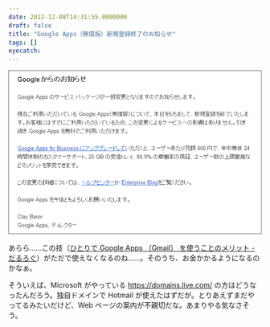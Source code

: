 ```yaml
---
date: 2012-12-08T14:31:55.0000000
draft: false
title: "Google Apps（無償版）新規登録終了のお知らせ"
tags: []
eyecatch: 
---
```

<p><span itemscope itemtype="http://schema.org/Photograph"><img src="20121208142416.png" alt="f:id:daruyanagi:20121208142416p:plain" title="f:id:daruyanagi:20121208142416p:plain" class="hatena-fotolife" itemprop="image"></span></p><p>あらら……この技（<a href="https://blog.daruyanagi.jp/entry/2012/07/21/134131">&#x3072;&#x3068;&#x308A;&#x3067; Google Apps &#xFF08;Gmail&#xFF09; &#x3092;&#x4F7F;&#x3046;&#x3053;&#x3068;&#x306E;&#x30E1;&#x30EA;&#x30C3;&#x30C8; - &#x3060;&#x308B;&#x308D;&#x3050;</a>）がただで使えなくなるのね……。そのうち、お金かかるようになるのかなぁ。</p><p>そういえば、Microsoft がやっている <a href="https://domains.live.com/">https://domains.live.com/</a> の方はどうなったんだろう。独自ドメインで Hotmail が使えたはずだが。とりあえずまだやってるみたいだけど、Web ページの案内が不親切だな。あまりやる気なさそう。</p>
